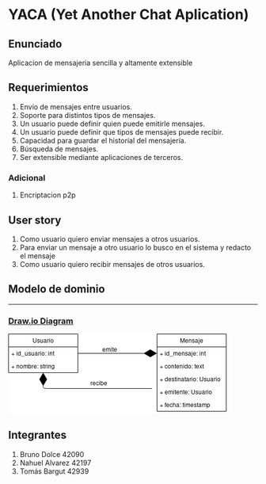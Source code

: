 # YACA (Yet Another Chat Aplication)

## Enunciado

Aplicacion de mensajeria sencilla y altamente extensible


## Requerimientos
1. Envío de mensajes entre usuarios.
2. Soporte para distintos tipos de mensajes.
3. Un usuario puede definir quien puede emitirle mensajes.
4. Un usuario puede definir que tipos de mensajes puede recibir.
5. Capacidad para guardar el historial del mensajería.
6. Búsqueda de mensajes.
7. Ser extensible mediante aplicaciones de terceros.

### Adicional
1. Encriptacion p2p

## User story
1. Como usuario quiero enviar mensajes a otros usuarios.
2. Para enviar un mensaje a otro usuario lo busco en el sistema y redacto el mensaje
3. Como usuario quiero recibir mensajes de otros usuarios.



## Modelo de dominio
---
### [Draw.io Diagram](https://drive.google.com/file/d/13zXml6lNlbYjnXCQLp-vc1tgRMA-I0Ca/view?usp=sharing)
![alt text][Diagrama]

[Diagrama]: ./docs/modelo_dominio_v1.0.png "Modelo de dominio" 

## Integrantes 

1. Bruno Dolce     42090
2. Nahuel Alvarez  42197
3. Tomás Bargut    42939
